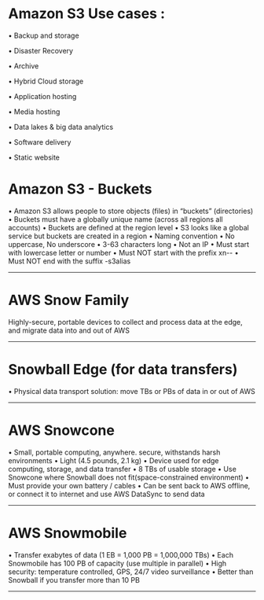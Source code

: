 # Amazon S3 Use cases :

• Backup and storage

• Disaster Recovery 

• Archive 

• Hybrid Cloud storage 

• Application hosting 

• Media hosting 

• Data lakes & big data analytics 

• Software delivery 

• Static website

# Amazon S3 - Buckets

• Amazon S3 allows people to store objects (files) in “buckets” (directories)
• Buckets must have a globally unique name (across all regions all accounts)
• Buckets are defined at the region level
• S3 looks like a global service but buckets are created in a region
• Naming convention
• No uppercase, No underscore
• 3-63 characters long
• Not an IP
• Must start with lowercase letter or number
• Must NOT start with the prefix xn--
• Must NOT end with the suffix -s3alias

________________________
# AWS Snow Family

Highly-secure, portable devices to collect and process data at the edge, and migrate data into and out of AWS
___________
# Snowball Edge (for data transfers)
 • Physical data transport solution: move TBs or PBs of data in or out of AWS
________
# AWS Snowcone 
• Small, portable computing, anywhere. secure, withstands harsh environments
• Light (4.5 pounds, 2.1 kg) 
• Device used for edge computing, storage, and data transfer
• 8 TBs of usable storage
• Use Snowcone where Snowball does not fit(space-constrained environment)
• Must provide your own battery / cables • Can be sent back to AWS offline, or connect it to internet and use AWS DataSync to send data
________
# AWS Snowmobile
• Transfer exabytes of data (1 EB = 1,000 PB = 1,000,000 TBs)
• Each Snowmobile has 100 PB of capacity (use multiple in parallel)
• High security: temperature controlled, GPS, 24/7 video surveillance
• Better than Snowball if you transfer more than 10 PB
______________
